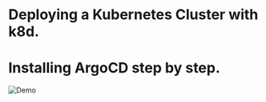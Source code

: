# Deploying a Kubernetes Cluster with k8d.
# Installing ArgoCD step by step.

![Demo](../media/poc_demo.gif)
